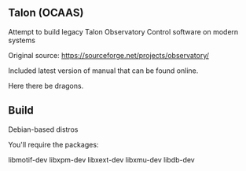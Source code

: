 Talon (OCAAS)
-------------------------------------------------------------------------------

Attempt to build legacy Talon Observatory Control software on modern systems

Original source: https://sourceforge.net/projects/observatory/

Included latest version of manual that can be found online.

Here there be dragons.

Build
-------------------------------------------------------------------------------

Debian-based distros

You'll require the packages:

libmotif-dev
libxpm-dev
libxext-dev
libxmu-dev
libdb-dev



